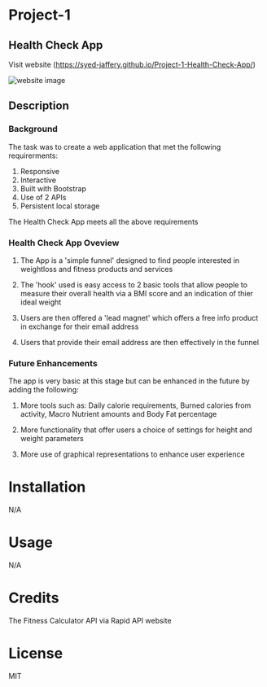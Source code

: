 # Project-1

## Health Check App

Visit website (https://syed-jaffery.github.io/Project-1-Health-Check-App/)

![website image](https://syed-jaffery.github.io/Project-1-Health-Check-App/)

## Description

### Background

The task was to create a web application that met the following requirerments:

1. Responsive
2. Interactive
3. Built with Bootstrap
4. Use of 2 APIs
5. Persistent local storage

The Health Check App meets all the above requirements

### Health Check App Oveview

1. The App is a 'simple funnel' designed to find people interested in weightloss and fitness products and services

2. The 'hook' used is easy access to 2 basic tools that allow people to measure their overall health via a BMI score and an indication of thier ideal weight

3. Users are then offered a 'lead magnet' which offers a free info product in exchange for their email address

4. Users that provide their email address are then effectively in the funnel

### Future Enhancements

The app is very basic at this stage but can be enhanced in the future by adding the following:

1. More tools such as: Daily calorie requirements, Burned calories from activity, Macro Nutrient amounts and Body Fat percentage

2. More functionality that offer users a choice of settings for height and weight parameters

3. More use of graphical representations to enhance user experience

# Installation

N/A

# Usage

N/A

# Credits

The Fitness Calculator API via Rapid API website

# License

MIT
